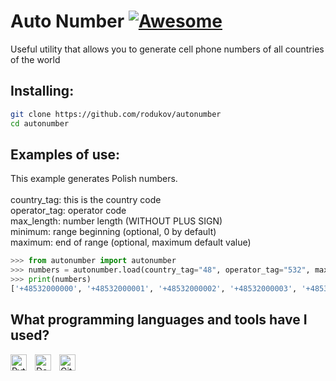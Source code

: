 # Auto Number [![Awesome](https://cdn.rawgit.com/sindresorhus/awesome/d7305f38d29fed78fa85652e3a63e154dd8e8829/media/badge.svg)](https://github/rodukov)

Useful utility that allows you to generate cell phone numbers of all countries of the world

## Installing:

```bash
git clone https://github.com/rodukov/autonumber
cd autonumber
```

## Examples of use:

This example generates Polish numbers.<br>
<br>
country_tag: this is the country code<br>
operator_tag: operator code<br>
max_length: number length (WITHOUT PLUS SIGN)<br>
minimum: range beginning (optional, 0 by default)<br>
maximum: end of range (optional, maximum default value)<br>

```python
>>> from autonumber import autonumber
>>> numbers = autonumber.load(country_tag="48", operator_tag="532", max_length=11, minimum=0, maximum=25)
>>> print(numbers)
['+48532000000', '+48532000001', '+48532000002', '+48532000003', '+48532000004', '+48532000005', '+48532000006', '+48532000007', '+48532000008', '+48532000009', '+48532000010', '+48532000011', '+48532000012', '+48532000013', '+48532000014', '+48532000015', '+48532000016', '+48532000017', '+48532000018', '+48532000019', '+48532000020', '+48532000021', '+48532000022', '+48532000023', '+48532000024', '+48532000025']
```

## What programming languages and tools have I used?

[<img align="left" alt="Python" width="26px" src="https://upload.wikimedia.org/wikipedia/commons/c/c3/Python-logo-notext.svg" style="padding-right:10px;" />](https://github.com/rodukov)
[<img align="left" alt="Debian" width="26px" src="https://upload.wikimedia.org/wikipedia/commons/6/66/Openlogo-debianV2.svg" style="padding-right:10px;" />](https://github.com/rodukov)
[<img align="left" alt="GitHub" width="26px" src="https://user-images.githubusercontent.com/3369400/139447912-e0f43f33-6d9f-45f8-be46-2df5bbc91289.png" style="padding-right:10px;" />](https://github.com/rodukov)
